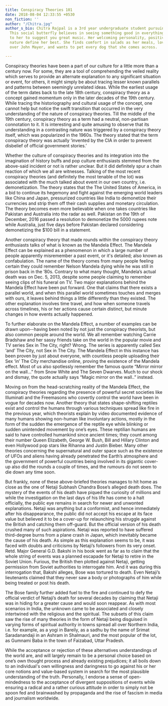 ```yaml
---
title: Conspiracy Theories 101
date: 2018-08-04 12:33:55 +0530
non_fiction: ''
author: "/Chitra.jpg"
author_s_bio: Chitra Rajpal is a 3rd year undergraduate student pursuing history.
  This social butterfly believes in seeing something good in everything. Leave it
  to her to suggest you great music. Her welcoming personality, positivity and chatty
  nature define her best. She finds comfort in salads as her meals, loves to fangirl
  over John Mayer, and wants to pet every dog that she comes across.

---
```

Conspiracy theories have been a part of our culture for a little more than a century now. For some, they are a tool of comprehending the veiled reality which serves to provide an alternate explanation to any significant situation or event, for others, it might simply be about tracing lesser known parallels and patterns between seemingly unrelated ideas. While the earliest usage of the term dates back to the late 18th century, conspiracy theory as a concept gained momentum only in the later decades of the 19th century. While tracing the historiography and cultural usage of the concept, one cannot help but notice the swift transition that occurred in the very understanding of the nature of conspiracy theories. Till the middle of the 19th century, conspiracy theory as a term had a neutral, non-partisan connotation to it. It is interesting and quite amusing to observe that its understanding in a contrasting nature was triggered by a conspiracy theory itself, which was popularized in the 1960s. The theory stated that the term conspiracy theory was actually ‘invented by the CIA in order to prevent disbelief of official government stories.’

Whether the culture of conspiracy theories and its integration into the imagination of history buffs and pop culture enthusiasts stemmed from the above-said incident or not is rather unclear. But it did definitely spur a chain reaction of which we all are witnesses. Talking of the most recent conspiracy theories (and definitely the most tenable of the lot) was associated with the much talked about event in our own country, i.e. demonetization. The theory states that the The United States of America, in a bid to continue its hegemony and fight against the emerging world leaders like China and Japan, pressurized countries like India to demonetize their currencies and strip them off their cash supplies and monetary circulation. The theory becomes even more believable when one takes countries like Pakistan and Australia into the radar as well. Pakistan on the 19th of December, 2016 passed a resolution to demonetize the 5000 rupees note while Australia, just five days before Pakistan declared considering demonetizing the $100 bill in a statement.

Another conspiracy theory that made rounds within the conspiracy theory enthusiasts talks of what is known as the Mandela Effect. The Mandela Effect can be explained as a phenomenon in which a large number of people apparently misremember a past event, or it's detailed; also known as confabulation. The name of the theory comes from many people feeling certain they could remember Nelson Mandela dying while he was still in prison back in the ’80s. Contrary to what many thought, Mandela’s actual death was on Dec. 5, 2013, despite some people claiming to remember seeing clips of his funeral on TV. Two major explanations behind the Mandela Effect have been put forward. One that claims that there exists a parallel world, and when this parallel world sometimes touches and merges with ours, it leaves behind things a little differently than they existed. The other explanation involves time travel, and how when someone travels across timelines, his or her actions cause certain distinct, but minute changes in how events actually happened.

To further elaborate on the Mandela Effect, a number of examples can be drawn upon--having been noted by not just the conspiracy theorists, but also common people around the world. We all remember watching Carrie Bradshaw and her sassy friends take on the world in the popular movie and TV series Sex in The City, right? Wrong. The series is apparently called Sex ‘and’ The City, not Sex in The City. The Mandela Effect in this instance has been proven by just about everyone, with countless people uploading their Sex ‘in’ The City merchandise online, proving the existence of the Mandela effect. Most of us also spotlessly remember the famous quote “Mirror mirror on the wall…” from Snow White and The Seven Dwarves. Much to our shock and dismay, the quote actually says “Magic mirror on the wall..” instead.

Moving on from the head-scratching reality of the Mandela Effect, the conspiracy theories regarding the presence of powerful secret societies like Illuminati and the Freemasons who covertly control the world have been in vogue for decades now. Another theory that states shape-shifting reptiles exist and control the humans through various techniques spread like fire in the previous year, which theorists explain by video documented evidence of many humans showing non-human like involuntary actions, mostly in the form of the sudden the emergence of the reptile eye while blinking or sudden unintended movement by one’s eyes. These reptilian humans are said to have controlled humankind since ancient times; they count among their number Queen Elizabeth, George W. Bush, Bill and Hillary Clinton and even Hollywood pop stars like Rihanna and Justin Bieber. Many other theories concerning the supernatural and outer space such as the existence of UFOs and aliens having already penetrated the Earth’s atmosphere and the government of powerful countries being involved in its gigantic cover-up also did the rounds a couple of times, and the rumours do not seem to die down any time soon.

But frankly, none of these above-briefed theories manages to hit home as close as the one of Netaji Subhash Chandra Bose’s alleged death does. The mystery of the events of his death have piqued the curiosity of millions and while the investigation on the last days of his life has come to a halt officially, the public eye remains in search for newer and unwonted explanations. Netaji was anything but a conformist, and hence immediately after his disappearance, the public did not accept his escape at its face value but believed it to be a cover-up for relaunching his struggle against the British and catching them off-guard. But the official version of his death crushed many of such aspirations. Netaji was reported to have suffered third-degree burns from a plane crash in Japan, which inevitably became the cause of his death. As simple as this explanation seems to be, it was faced with doubts and criticisms by Netaji’s followers from its very onset. Retd. Major General G.D. Bakshi in his book went as far as to claim that the whole string of events was a planned escapade for Netaji to retire in the Soviet Union. Furious, the British then plotted against Netaji, getting permission from Soviet authorities to interrogate him. And it was during this interrogation that, Bakshi alleges, Bose was tortured to death. Even Netaji’s lieutenants claimed that they never saw a body or photographs of him while being treated or post his death.

The Bose family further added fuel to the fire and continued to defy the official verdict of Netaji’s death for several decades by claiming that Netaji was in hiding for a greater cause and would soon reappear. As with most scenarios in India, the unknown came to be associated and closely intertwined with the religious and the spiritual. The subsets of this claim saw the rise of many theories in the form of Netaji being disguised in varying forms of spiritual authority in towns spread all over Northern India, i.e. for example, as a yogi in Bareily, as a sadhu by the name of Srimat Saradanandaji in an Ashram in Shalmauri, and the most popular of the lot, as Gumnami Baba in the town of Faizabad, Uttar Pradesh.

While the acceptance or rejection of these alternatives understandings of the world are, and will largely remain to be a personal choice based on one’s own thought process and already existing prejudices; it all boils down to an individual's own willingness and daringness to go against his or her core notions and value-based system in search for the most plausible understanding of the truth. Personally, I endorse a sense of open-mindedness to the acceptance of divergent suppositions of events while ensuring a radical and a rather curious attitude in order to simply not be spoon fed and brainwashed by propaganda and the rise of fascism in media and journalism worldwide.
